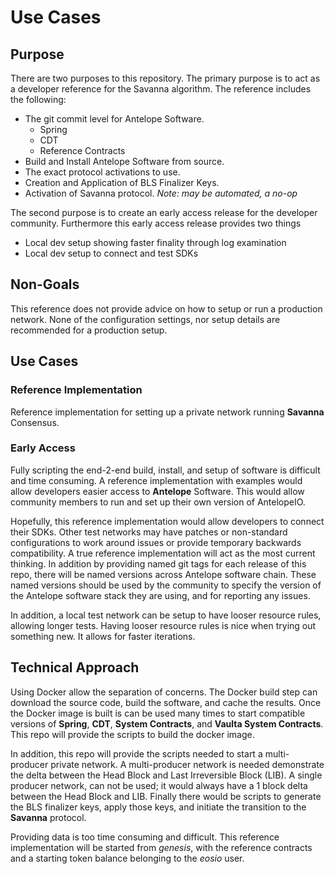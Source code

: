 # Use Cases

## Purpose

There are two purposes to this repository. The primary purpose is to act as a developer reference for the Savanna algorithm. The reference includes the following:
- The git commit level for Antelope Software.
   - Spring
   - CDT
   - Reference Contracts
- Build and Install Antelope Software from source.
- The exact protocol activations to use.
- Creation and Application of BLS Finalizer Keys.
- Activation of Savanna protocol. *Note: may be automated, a no-op*

The second purpose is to create an early access release for the developer community. Furthermore this early access release provides two things
- Local dev setup showing faster finality through log examination
- Local dev setup to connect and test SDKs

## Non-Goals

This reference does not provide advice on how to setup or run a production network. None of the configuration settings, nor setup details are recommended for a production setup.

## Use Cases

### Reference Implementation
Reference implementation for setting up a private network running **Savanna** Consensus. 

### Early Access
Fully scripting the end-2-end build, install, and setup of software is difficult and time consuming. A reference implementation with examples would allow developers easier access to **Antelope** Software. This would allow community members to run and set up their own version of AntelopeIO. 

Hopefully, this reference implementation would allow developers to connect their SDKs. Other test networks may have patches or non-standard configurations to work around issues or provide temporary backwards compatibility. A true reference implementation will act as the most current thinking. In addition by providing named git tags for each release of this repo, there will be named versions across Antelope software chain. These named versions should be used by the community to specify the version of the Antelope software stack they are using, and for reporting any issues.

In addition, a local test network can be setup to have looser resource rules, allowing longer tests. Having looser resource rules is nice when trying out something new. It allows for faster iterations.

## Technical Approach
Using Docker allow the separation of concerns. The Docker build step can download the source code, build the software, and cache the results. Once the Docker image is built is can be used many times to start compatible versions of **Spring**, **CDT**, **System Contracts**, and **Vaulta System Contracts**. This repo will provide the scripts to build the docker image.

In addition, this repo will provide the scripts needed to start a multi-producer private network. A multi-producer network is needed demonstrate the delta between the Head Block and Last Irreversible Block (LIB). A single producer network, can not be used; it would always have a 1 block delta between the Head Block and LIB. Finally there would be scripts to generate the BLS finalizer keys, apply those keys, and initiate the transition to the **Savanna** protocol.

Providing data is too time consuming and difficult. This reference implementation will be started from *genesis*, with the reference contracts and a starting token balance belonging to the *eosio* user.
